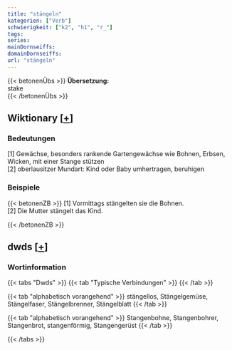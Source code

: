 ```yaml
---
title: "stängeln"
kategorien: ["Verb"]
schwierigkeit: ["k2", "h1", "r_"]
tags:
series:
mainDornseiffs:
domainDornseiffs:
url: "stängeln"
---
```


{{< betonenÜbs >}}
**Übersetzung:**  
stake  
{{< /betonenÜbs >}}

## Wiktionary [[+](https://de.wiktionary.org/wiki/stängeln)]

### Bedeutungen
[1] Gewächse, besonders rankende Gartengewächse wie Bohnen, Erbsen, Wicken, mit einer Stange stützen  
[2] oberlausitzer Mundart: Kind oder Baby umhertragen, beruhigen  

### Beispiele
{{< betonenZB >}}
[1] Vormittags stängelten sie die Bohnen.  
[2] Die Mutter stängelt das Kind.  

{{< /betonenZB >}}


## dwds [[+](https://www.dwds.de/wb/stängeln)]

### Wortinformation
{{< tabs "Dwds" >}}
{{< tab "Typische Verbindungen" >}}
{{< /tab >}}

{{< tab "alphabetisch vorangehend" >}}
stängellos, Stängelgemüse, Stängelfaser, Stängelbrenner, Stängelblatt
{{< /tab >}}

{{< tab "alphabetisch vorangehend" >}}
Stangenbohne, Stangenbohrer, Stangenbrot, stangenförmig, Stangengerüst
{{< /tab >}}

{{< /tabs >}}

